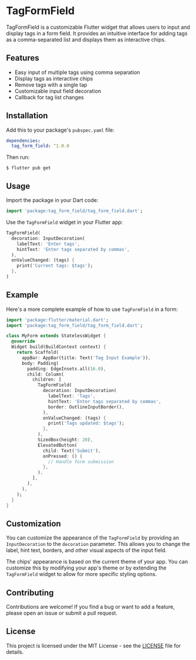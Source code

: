 # TagFormField

TagFormField is a customizable Flutter widget that allows users to input and display tags in a form field. It provides an intuitive interface for adding tags as a comma-separated list and displays them as interactive chips.

## Features

- Easy input of multiple tags using comma separation
- Display tags as interactive chips
- Remove tags with a single tap
- Customizable input field decoration
- Callback for tag list changes

## Installation

Add this to your package's `pubspec.yaml` file:

```yaml
dependencies:
  tag_form_field: ^1.0.0
```

Then run:

```
$ flutter pub get
```

## Usage

Import the package in your Dart code:

```dart
import 'package:tag_form_field/tag_form_field.dart';
```

Use the `TagFormField` widget in your Flutter app:

```dart
TagFormField(
  decoration: InputDecoration(
    labelText: 'Enter tags',
    hintText: 'Enter tags separated by commas',
  ),
  onValueChanged: (tags) {
    print('Current tags: $tags');
  },
)
```

## Example

Here's a more complete example of how to use `TagFormField` in a form:

```dart
import 'package:flutter/material.dart';
import 'package:tag_form_field/tag_form_field.dart';

class MyForm extends StatelessWidget {
  @override
  Widget build(BuildContext context) {
    return Scaffold(
      appBar: AppBar(title: Text('Tag Input Example')),
      body: Padding(
        padding: EdgeInsets.all(16.0),
        child: Column(
          children: [
            TagFormField(
              decoration: InputDecoration(
                labelText: 'Tags',
                hintText: 'Enter tags separated by commas',
                border: OutlineInputBorder(),
              ),
              onValueChanged: (tags) {
                print('Tags updated: $tags');
              },
            ),
            SizedBox(height: 20),
            ElevatedButton(
              child: Text('Submit'),
              onPressed: () {
                // Handle form submission
              },
            ),
          ],
        ),
      ),
    );
  }
}
```

## Customization

You can customize the appearance of the `TagFormField` by providing an `InputDecoration` to the `decoration` parameter. This allows you to change the label, hint text, borders, and other visual aspects of the input field.

The chips' appearance is based on the current theme of your app. You can customize this by modifying your app's theme or by extending the `TagFormField` widget to allow for more specific styling options.

## Contributing

Contributions are welcome! If you find a bug or want to add a feature, please open an issue or submit a pull request.

## License

This project is licensed under the MIT License - see the [LICENSE](LICENSE) file for details.